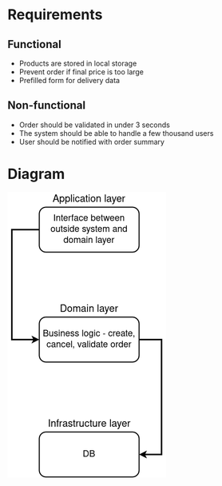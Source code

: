 # Requirements

## Functional
- Products are stored in local storage
- Prevent order if final price is too large
- Prefilled form for delivery data

## Non-functional
- Order should be validated in under 3 seconds
- The system should be able to handle a few thousand users
- User should be notified with order summary

# Diagram
![Service diagram](diagram.png)
